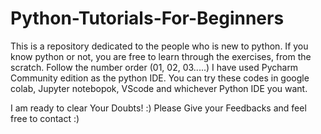 # Python-Tutorials-For-Beginners
This is a repository dedicated to the people who is new to python. If you know python or not, you are free to learn through the exercises, from the scratch.
Follow the number order (01, 02, 03.....)
I have used Pycharm Community edition as the python IDE. You can try these codes in google colab, Jupyter notebopok, VScode and whichever Python IDE you want.

I am ready to clear Your Doubts! :)
Please Give your Feedbacks and feel free to contact :)
